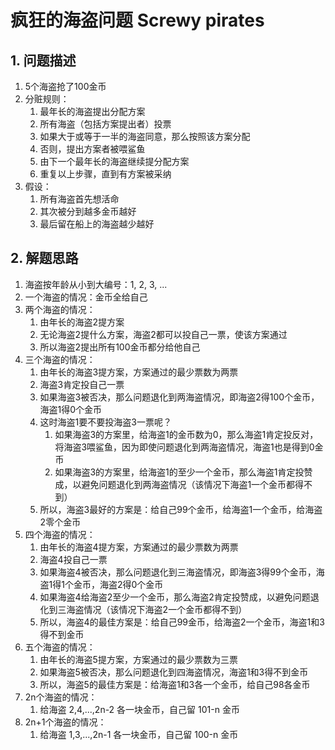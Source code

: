 # 疯狂的海盗问题 Screwy pirates

## 1. 问题描述

1. 5个海盗抢了100金币
2. 分赃规则：
    1. 最年长的海盗提出分配方案
    1. 所有海盗（包括方案提出者）投票
    1. 如果大于或等于一半的海盗同意，那么按照该方案分配
    1. 否则，提出方案者被喂鲨鱼
    1. 由下一个最年长的海盗继续提分配方案
    1. 重复以上步骤，直到有方案被采纳
3. 假设：
    1. 所有海盗首先想活命
    1. 其次被分到越多金币越好
    1. 最后留在船上的海盗越少越好

## 2. 解题思路

1. 海盗按年龄从小到大编号：1, 2, 3, ...
2. 一个海盗的情况：金币全给自己
3. 两个海盗的情况：
    1. 由年长的海盗2提方案
    1. 无论海盗2提什么方案，海盗2都可以投自己一票，使该方案通过
    1. 所以海盗2提出所有100金币都分给他自己
4. 三个海盗的情况：
    1. 由年长的海盗3提方案，方案通过的最少票数为两票
    1. 海盗3肯定投自己一票
    1. 如果海盗3被否决，那么问题退化到两海盗情况，即海盗2得100个金币，海盗1得0个金币
    1. 这时海盗1要不要投海盗3一票呢？
        1. 如果海盗3的方案里，给海盗1的金币数为0，那么海盗1肯定投反对，将海盗3喂鲨鱼，因为即使问题退化到两海盗情况，海盗1也是得到0金币
        1. 如果海盗3的方案里，给海盗1的至少一个金币，那么海盗1肯定投赞成，以避免问题退化到两海盗情况（该情况下海盗1一个金币都得不到）
    1. 所以，海盗3最好的方案是：给自己99个金币，给海盗1一个金币，给海盗2零个金币
5. 四个海盗的情况：
    1. 由年长的海盗4提方案，方案通过的最少票数为两票
    1. 海盗4投自己一票
    1. 如果海盗4被否决，那么问题退化到三海盗情况，即海盗3得99个金币，海盗1得1个金币，海盗2得0个金币
    1. 如果海盗4给海盗2至少一个金币，那么海盗2肯定投赞成，以避免问题退化到三海盗情况（该情况下海盗2一个金币都得不到）
    1. 所以，海盗4的最佳方案是：给自己99金币，给海盗2一个金币，海盗1和3得不到金币
6. 五个海盗的情况：
    1. 由年长的海盗5提方案，方案通过的最少票数为三票
    1. 如果海盗5被否决，那么问题退化到四海盗情况，海盗1和3得不到金币
    1. 所以，海盗5的最佳方案是：给海盗1和3各一个金币，给自己98各金币
7. 2n个海盗的情况：
    1. 给海盗 2,4,...,2n-2 各一块金币，自己留 101-n 金币
8. 2n+1个海盗的情况：
    1. 给海盗 1,3,...,2n-1 各一块金币，自己留 100-n 金币
